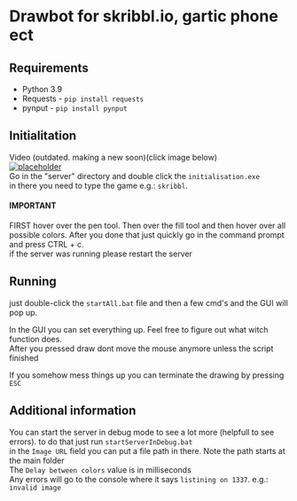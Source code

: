 # Drawbot for skribbl.io, gartic phone ect

## Requirements
+ Python 3.9
+ Requests - `pip install requests`
+ pynput - `pip install pynput`

## Initialitation
Video (outdated. making a new soon)(click image below)\
[![placeholder](https://img.youtube.com/vi/L3-oa-rd4gA/0.jpg)](https://youtu.be/L3-oa-rd4gA) \
 Go in the "server" directory and double click the `initialisation.exe`\
 in there you need to type the game e.g.: `skribbl`. 
#### IMPORTANT 
 FIRST hover over the pen tool.
 Then over the fill tool
 and then hover over all possible colors.
 After you done that just quickly go in the command prompt and press CTRL + c.\
 if the server was running please restart the server



## Running
just double-click the `startAll.bat` file and then a few cmd's and the GUI will pop up. 

In the GUI you can set everything up. Feel free to figure out what witch function does. \
After you pressed draw dont move the mouse anymore unless the script finished

If you somehow mess things up you can terminate the drawing by pressing `ESC`

## Additional information
You can start the server in debug mode to see a lot more (helpfull to see errors).
to do that just run `startServerInDebug.bat`\
in the `Image URL` field you can put a file path in there. Note the path starts at the main folder\
The `Delay between colors` value is in milliseconds   
Any errors will go to the console where it says `listining on 1337`. e.g.: `invalid image`
